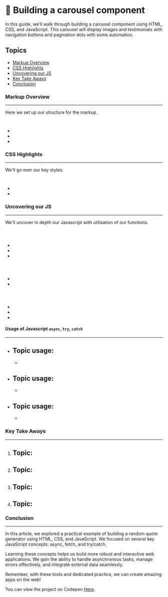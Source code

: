 # 🧩 Building a carousel component

In this guide, we’ll walk through building a carousel component using HTML, CSS, and JavaScript. This carousel will display images and testimonials with navigation buttons and pagination dots with some automation.


## Topics
- [Markup Overview](#markup-overview)
- [CSS Highlights](#css-highlights)
- [Uncovering our JS](#uncovering-our-js)
- [Key Take Aways](#key-take-aways)
- [Conclusion](#conclusion)

### Markup Overview

___

Here we set up our structure for the markup. 

```HTML



```

- 
- 
- 

### CSS Highlights

___

We'll go over our key styles.


```CSS



```

- 
- 

### Uncovering our JS

___

We'll uncover in depth our Javascript with utilisation of our functions.

```JS



```

- 
- 
- 

```JS



```

- 
- 

```JS



```

- 
- 
- 


#### Usage of Javascript `async`, `try`, `catch`

---

- Topic usage:
    - 
    - 
- Topic usage:
    - 
    - 
- Topic usage:
    - 
    - 

### Key Take Aways
___

1. Topic:
    - 

2. Topic:
    - 

3. Topic:
    - 

4. Topic:
    - 

### Conclusion
___

In this article, we explored a practical example of building a random quote generator using HTML, CSS, and JavaScript. We focused on several key JavaScript concepts: async, fetch, and try/catch.

Learning these concepts helps us build more robust and interactive web applications. We gain the ability to handle asynchronous tasks, manage errors effectively, and integrate external data seamlessly.

Remember, with these tools and dedicated practice, we can create amazing apps on the web!

You can view the project on Codepen [Here](https://codepen.io/benjaminkyamanywa/pen/abPExVr). 
